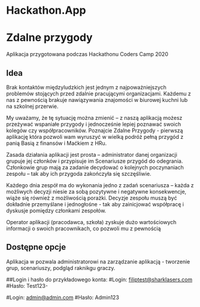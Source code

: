 # Hackathon.App
# Zdalne przygody
Aplikacja przygotowana podczas Hackathonu Coders Camp 2020

## Idea
Brak kontaktów międzyludzkich jest jednym z najpoważniejszych problemów stojących przed zdalnie pracującymi organizacjami. Każdemu z nas z pewnością brakuje nawiązywania znajomości w biurowej kuchni lub na szkolnej przerwie.

My uważamy, że tę sytuację można zmienić – z naszą aplikacją możesz przeżywać wspaniałe przygody i jednocześnie lepiej poznawać swoich kolegów czy współpracowników. 
Poznajcie Zdalne Przygody - pierwszą aplikację która pozwoli wam wyruszyć w wielką podróż pełną przygód z panią Basią z finansów i Maćkiem z HRu.

Zasada działania aplikacji jest prosta – administrator danej organizacji grupuje jej członków i przypisuje im Scenariusze przygód do odegrania. 
Członkowie grup mają za zadanie decydować o kolejnych poczynaniach zespołu – tak aby ich przygoda zakończyła się szczęśliwie.

Każdego dnia zespół ma do wykonania jedno z zadań scenariusza – każda z możliwych decyzji niesie za sobą pozytywne i negatywne konsekwencje, wiąże się również z możliwością porażki. Decyzje zespołu muszą być dokładnie przemyślane i jednogłośne - tak aby zainicjować współpracę i dyskusje pomiędzy członkami zespołów.

Operator aplikacji (pracodawca, szkoła) zyskuje dużo wartościowych informacji o swoich pracownikach, co pozwoli mu z pewnością

## Dostępne opcje
Aplikacja w pozwala administratorowi na zarządzanie aplikacją - tworzenie grup, scenariuszy, podgląd raknikgu graczy.

##Login i hasło do przykładowego konta:
#Login: filiptest@sharklasers.com
#Hasło: Test123-

#Login: admin@admin.com
#Hasło: Admin123
